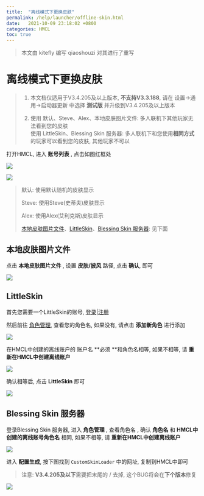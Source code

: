 ```yaml
---
title:  "离线模式下更换皮肤"
permalink: /help/launcher/offline-skin.html
date:   2021-10-09 23:18:02 +0800
categories: HMCL
toc: true
---
```


> 本文由 kitefly 编写
> qiaoshouzi 对其进行了重写

# 离线模式下更换皮肤

> 1. 本文档仅适用于V3.4.205及以上版本, **不支持V3.3.188**, 请在 设置→通用→启动器更新 中选择 **测试版** 并升级到V3.4.205及以上版本
>
> 2. 使用 默认、Steve、Alex、本地皮肤图片文件: 多人联机下其他玩家无法看到您的皮肤  
> 使用 LittleSkin、Blessing Skin 服务器: 多人联机下和您使用**相同方式**的玩家可以看到您的皮肤, 其他玩家不可以

打开HMCL, 进入 **账号列表** , 点击如图红框处

![](/assets/img/docs/offline-skin/img1.png)

![](/assets/img/docs/offline-skin/img2.png)

> 默认: 使用默认随机的皮肤显示
>
> Steve: 使用Steve(史蒂夫)皮肤显示
>
> Alex: 使用Alex(艾利克斯)皮肤显示
>
> [本地皮肤图片文件](#本地皮肤图片文件)、[LittleSkin](#LittleSkin)、[Blessing Skin 服务器](#blessing-skin-服务器): 见下面

## 本地皮肤图片文件

点击 **本地皮肤图片文件** , 设置 **皮肤/披风** 路径, 点击 **确认**, 即可

![](/assets/img/docs/offline-skin/img3.png)

## LittleSkin

首先您需要一个LittleSkin的账号, [登录](https://littleskin.cn/auth/login)|[注册](https://littleskin.cn/auth/register)

然后前往 [角色管理](https://littleskin.cn/user/player), 查看您的角色名, 如果没有, 请点击 **添加新角色** 进行添加

![](/assets/img/docs/offline-skin/img4.png)

在HMCL中创建的离线账户的 账户名 **必须 **和角色名相等, 如果不相等, 请 **重新在HMCL中创建离线账户**

![](/assets/img/docs/offline-skin/img5.png)

确认相等后, 点击 **LittleSkin** 即可

![](/assets/img/docs/offline-skin/img6.png)

## Blessing Skin 服务器

登录Blessing Skin 服务器, 进入 **角色管理** , 查看角色名 , 确认 **角色名** 和 **HMCL中创建的离线账号角色名** 相同, 如果不相等, 请 **重新在HMCL中创建离线账户**

![](/assets/img/docs/offline-skin/img7.png)

进入 **配置生成**, 按下图找到 `CustomSkinLoader` 中的网址, 复制到HMCL中即可

> 注意: **V3.4.205及以下**需要把末尾的 / 去掉, 这个BUG将会在**下个版本**修复

![](/assets/img/docs/offline-skin/img8.png)
